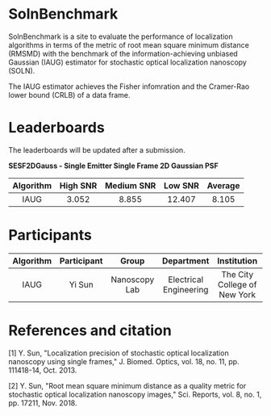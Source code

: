 # SolnBenchmark
SolnBenchmark is a site to evaluate the performance of localization algorithms in terms of the metric of root mean square minimum distance (RMSMD) with the benchmark of the information-achieving unbiased Gaussian (IAUG) estimator for stochastic optical localization nanoscopy (SOLN). 

The IAUG estimator achieves the Fisher infomration and the Cramer-Rao lower bound (CRLB) of a data frame. 

# Leaderboards
The leaderboards will be updated after a submission. 

**SESF2DGauss - Single Emitter Single Frame 2D Gaussian PSF**

|Algorithm|High SNR|Medium SNR|Low SNR|Average|
|:-------:|:------:|:--------:|:-----:|:-----:|
|IAUG     |3.052   |8.855     |12.407 |8.105  |

# Participants

|Algorithm|Participant|Group|Department|Institution|Country|
|:-------:|:------:|:--------:|:-----:|:-----:|:-----:|
|IAUG     |Yi Sun |Nanoscopy Lab|Electrical Engineering |The City College of New York|USA|

# References and citation
[1] Y. Sun, "Localization precision of stochastic optical localization nanoscopy using single frames," J. Biomed. Optics, vol. 18, no. 11, pp. 111418-14, Oct. 2013.

[2] Y. Sun, "Root mean square minimum distance as a quality metric for stochastic optical localization nanoscopy images," Sci. Reports, vol. 8, no. 1, pp. 17211, Nov. 2018.
